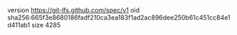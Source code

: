 version https://git-lfs.github.com/spec/v1
oid sha256:665f3e8680186fadf210ca3ea183f1ad2ac896dee250b61c451cc84e1d411ab1
size 4285
